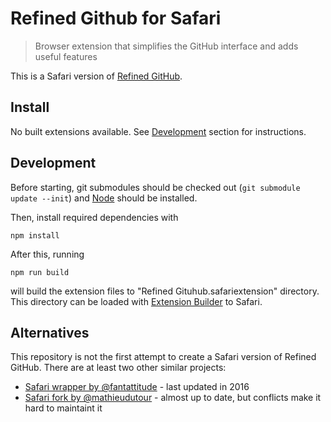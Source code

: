# Refined Github for Safari

> Browser extension that simplifies the GitHub interface and adds useful features

This is a Safari version of [Refined GitHub](https://github.com/sindresorhus/refined-github).

## Install

No built extensions available. See [Development](#development) section for instructions.

## Development

Before starting, git submodules should be checked out (`git submodule update --init`) and [Node](https://nodejs.org/en/) should be installed.

Then, install required dependencies with

```
npm install
```

After this, running

```
npm run build
```

will build the extension files to "Refined Gituhub.safariextension" directory. This directory can be loaded with [Extension Builder](https://developer.apple.com/library/content/documentation/Tools/Conceptual/SafariExtensionGuide/UsingExtensionBuilder/UsingExtensionBuilder.html) to Safari.

## Alternatives

This repository is not the first attempt to create a Safari version of Refined GitHub. There are at least two other similar projects:

* [Safari wrapper by @fantattitude](https://github.com/fantattitude/refined-github-safari) - last updated in 2016
* [Safari fork by @mathieudutour](https://github.com/mathieudutour/refined-github-safari) - almost up to date, but conflicts make it hard to maintaint it
